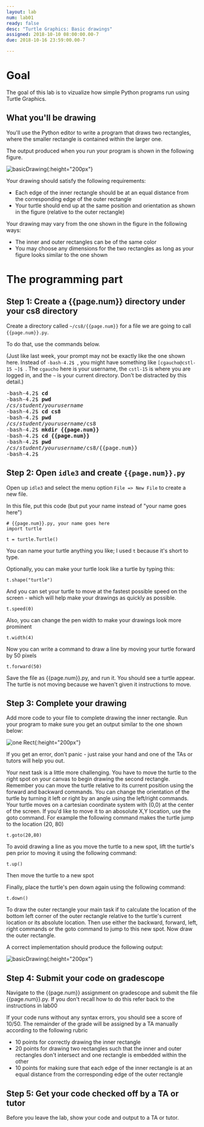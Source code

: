 ```yaml
---
layout: lab
num: lab01
ready: false
desc: "Turtle Graphics: Basic drawings"
assigned: 2018-10-10 08:00:00.00-7
due: 2018-10-16 23:59:00.00-7

---
```



Goal
====

The goal of this lab is to vizualize how simple Python programs run using Turtle Graphics.


What you'll be drawing
----------------------

You'll use the Python editor to write a program that draws two rectangles, where the smaller rectangle is contained within the larger one. 

The output produced when you run your program is shown in the following figure.

![basicDrawing](basicRect.PNG){:height="200px"}

Your drawing should satisfy the following requirements:

* Each edge of the inner rectangle should be at an equal distance from the corresponding edge of the outer rectangle
* Your turtle should end up at the same position and orientation as shown in the figure (relative to the outer rectangle)

Your drawing may vary from the one shown in the figure in the following ways:

* The inner and outer rectangles can be of the same color
* You may choose any dimensions for the two rectangles as long as your figure looks similar to the one shown

# The programming part

## Step 1: Create a {{page.num}} directory under your cs8 directory

Create a directory called `~/cs8/{{page.num}}` for a file
we are going to call `{{page.num}}.py`.

To do that, use the commands below.

(Just like last week, your prompt may not be exactly like the one shown here.  Instead of `-bash-4.2$ `, you might have something like `[cgaucho@cstl-15 ~]$ `.    The `cgaucho` here is your username, the `cstl-15` is where you are logged in, and the `~` is your current directory.    Don't be distracted by this detail.)


<pre>-bash-4.2$ <strong>cd</strong>
-bash-4.2$ <strong>pwd</strong>
/<em>cs</em>/<em>student</em>/<em>yourusername</em>
-bash-4.2$ <strong>cd cs8</strong>
-bash-4.2$ <strong>pwd</strong>
/<em>cs</em>/<em>student</em>/<em>yourusername</em>/cs8
-bash-4.2$ <strong>mkdir {{page.num}}</strong>
-bash-4.2$ <strong>cd {{page.num}}</strong>
-bash-4.2$ <strong>pwd</strong>
/<em>cs</em>/<em>student</em>/<em>yourusername</em>/cs8/{{page.num}}
-bash-4.2$
</pre>

## Step 2: Open `idle3` and create `{{page.num}}.py`

Open up `idle3` and select the menu option `File => New File` to create a new file.

In this file, put this code (but put your name instead of "your name goes here")

```
# {{page.num}}.py, your name goes here
import turtle

t = turtle.Turtle()

```

You can name your turtle anything you like; I used `t` because it's short to type.

Optionally, you can make your turtle look like a turtle by typing this:

```
t.shape("turtle")
```

And you can set your turtle to move at the fastest possible speed on the screen - which will help make your drawings as quickly as possible.

```
t.speed(0)
```
Also, you can change the pen width to make your drawings look more prominent

```
t.width(4)
```
Now you can write a command to draw a line by moving your turtle forward by 50 pixels

```
t.forward(50)
```

Save the file as {{page.num}}.py, and run it.   You should see a turtle appear. The turtle is not moving because we haven't given it instructions to move. 


## Step 3: Complete your drawing

Add more code to your file to complete drawing the inner rectangle. Run your program to make sure you get an output similar to the one shown below:

![one Rect](oneRect.PNG){:height="200px"}

If you get an error, don't panic - just raise your hand and one of the TAs or tutors will help you out.

Your next task is a little more challenging. You have to move the turtle to the right spot on your canvas to begin drawing the second rectangle. Remember you can move the turtle relative to its current position using the forward and backward commands. You can change the orientation of the turtle by turning it left or right by an angle using the left/right commands. Your turtle moves on a cartesian coordinate system with (0,0) at the center of the screen. If you'd like to move it to an abosolute X,Y location, use the goto command. For example the following command makes the turtle jump to the location (20, 80)

```
t.goto(20,80)
```

To avoid drawing a line as you move the turtle to a new spot, lift the turtle's pen prior to moving it using the following command:

```
t.up()
```

Then move the turtle to a new spot

Finally, place the turtle's pen down again using the following command:

```
t.down()
```

To draw the outer rectangle your main task if to calculate the location of the bottom left corner of the outer rectangle relative to the turtle's current location or its absolute location. Then use either the backward, forward, left, right commands or the goto command to jump to this new spot. Now draw the outer rectangle. 

A correct implementation should produce the following output:

![basicDrawing](basicRect.PNG){:height="200px"}

## Step 4: Submit your code on gradescope

Navigate to the {{page.num}} assignment on gradescope and submit the file {{page.num}}.py. If you don't recall how to do this refer back to the instructions in lab00

If your code runs without any syntax errors, you should see a score of 10/50. The remainder of the grade will be assigned by a TA manually according to the following rubric

* 10 points for correctly drawing the inner rectangle
* 20 points for drawing two rectangles such that the inner and outer rectangles don't intersect and one rectangle is embedded within the other
* 10 points for making sure that each edge of the inner rectangle is at an equal distance from the corresponding edge of the outer rectangle


## Step 5: Get your code checked off by a TA or tutor

Before you leave the lab, show your code and  output to a TA or tutor.




